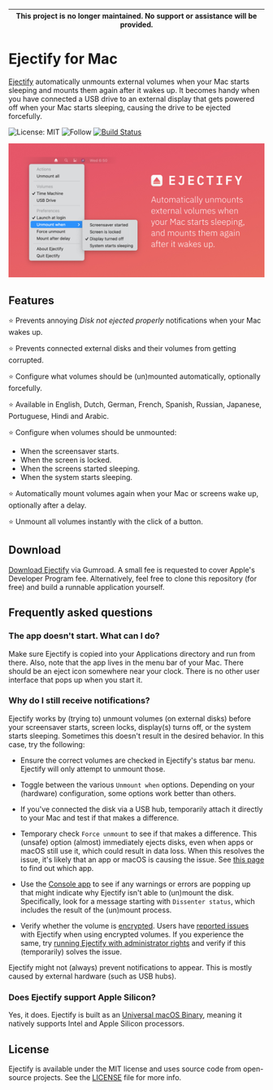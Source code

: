 | This project is no longer maintained. No support or assistance will be provided. |
| --- |

# Ejectify for Mac

[Ejectify](https://ejectify.app) automatically unmounts external volumes when your Mac starts sleeping and mounts them again after it wakes up. It becomes handy when you have connected a USB drive to an external display that gets powered off when your Mac starts sleeping, causing the drive to be ejected forcefully.  

![License: MIT](https://img.shields.io/badge/License-MIT-green.svg)
![Follow](https://img.shields.io/twitter/follow/nielsmouthaan?style=social)
[![Build Status](https://app.bitrise.io/app/cb954929dc35d7d8/status.svg?token=20ple7v5CsOiHP3_cNmAaw&branch=main)](https://app.bitrise.io/app/cb954929dc35d7d8)

![Header](Header.jpg)

## Features

⭐ Prevents annoying *Disk not ejected properly* notifications when your Mac wakes up.

⭐ Prevents connected external disks and their volumes from getting corrupted.

⭐ Configure what volumes should be (un)mounted automatically, optionally forcefully.

⭐ Available in English, Dutch, German, French, Spanish, Russian, Japanese, Portuguese, Hindi and Arabic.

⭐ Configure when volumes should be unmounted:

- When the screensaver starts.
- When the screen is locked.
- When the screens started sleeping.
- When the system starts sleeping.

⭐ Automatically mount volumes again when your Mac or screens wake up, optionally after a delay.

⭐ Unmount all volumes instantly with the click of a button.

## Download

[Download Ejectify](https://gum.co/ejectify) via Gumroad. A small fee is requested to cover Apple's Developer Program fee. Alternatively, feel free to clone this repository (for free) and build a runnable application yourself.

## Frequently asked questions

### The app doesn't start. What can I do?

Make sure Ejectify is copied into your Applications directory and run from there. Also, note that the app lives in the menu bar of your Mac. There should be an eject icon somewhere near your clock. There is no other user interface that pops up when you start it.

### Why do I still receive notifications?

Ejectify works by (trying to) unmount volumes (on external disks) before your screensaver starts, screen locks, display(s) turns off, or the system starts sleeping. Sometimes this doesn't result in the desired behavior. In this case, try the following:

- Ensure the correct volumes are checked in Ejectify's status bar menu. Ejectify will only attempt to unmount those.

- Toggle between the various `Unmount when` options. Depending on your (hardware) configuration, some options work better than others.

- If you've connected the disk via a USB hub, temporarily attach it directly to your Mac and test if that makes a difference.

- Temporary check `Force unmount` to see if that makes a difference. This (unsafe) option (almost) immediately ejects disks, even when apps or macOS still use it, which could result in data loss. When this resolves the issue, it's likely that an app or macOS is causing the issue. See [this page](https://serverfault.com/a/159428) to find out which app.

- Use the [Console app](https://support.apple.com/en-gb/guide/console/welcome/mac) to see if any warnings or errors are popping up that might indicate why Ejectify isn't able to (un)mount the disk. Specifically, look for a message starting with `Dissenter status`, which includes the result of the (un)mount process.

- Verify whether the volume is [encrypted](https://support.apple.com/guide/disk-utility/dskutl35612/mac). Users have [reported issues](https://github.com/nielsmouthaan/ejectify-macos/issues/34) with Ejectify when using encrypted volumes. If you experience the same, try [running Ejectify with administrator rights](https://github.com/nielsmouthaan/ejectify-macos/issues/34#issuecomment-1038299356) and verify if this (temporarily) solves the issue.

Ejectify might not (always) prevent notifications to appear. This is mostly caused by external hardware (such as USB hubs).

### Does Ejectify support Apple Silicon?

Yes, it does. Ejectify is built as an [Universal macOS Binary](https://developer.apple.com/documentation/apple-silicon/building-a-universal-macos-binary), meaning it natively supports Intel and Apple Silicon processors.

## License

Ejectify is available under the MIT license and uses source code from open-source projects. See the [LICENSE](https://github.com/nielsmouthaan/ejectify-macos/blob/main/LICENSE) file for more info.
